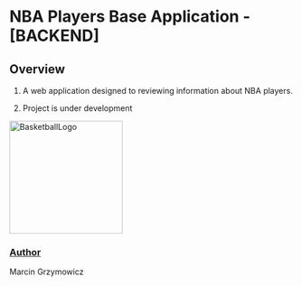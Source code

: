 # NBA Players Base Application - [BACKEND]


## Overview
1) A web application designed to reviewing information about NBA players.

2) Project is under development

<img src="https://cdn.pixabay.com/photo/2013/07/12/14/46/basketball-148766_960_720.png" alt="BasketballLogo" width="200"/>

### <ins>Author</ins>
Marcin Grzymowicz